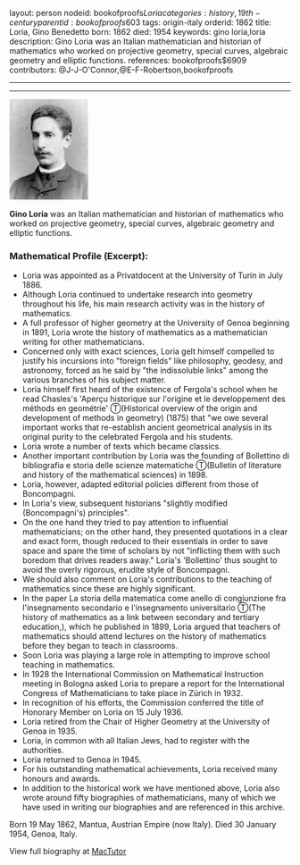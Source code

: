 layout: person
nodeid: bookofproofs$Loria
categories: history,19th-century
parentid: bookofproofs$603
tags: origin-italy
orderid: 1862
title: Loria, Gino Benedetto
born: 1862
died: 1954
keywords: gino loria,loria
description: Gino Loria was an Italian mathematician and historian of mathematics who worked on projective geometry, special curves, algebraic geometry and elliptic functions.
references: bookofproofs$6909
contributors: @J-J-O'Connor,@E-F-Robertson,bookofproofs

---



---

![Loria.jpg](https://github.com/bookofproofs/bookofproofs.github.io/blob/main/_sources/_assets/images/portraits/Loria.jpg?raw=true)

**Gino Loria** was an Italian mathematician and historian of mathematics who worked on projective geometry, special curves, algebraic geometry and elliptic functions.

### Mathematical Profile (Excerpt):
* Loria was appointed as a Privatdocent at the University of Turin in July 1886.
* Although Loria continued to undertake research into geometry throughout his life, his main research activity was in the history of mathematics.
* A full professor of higher geometry at the University of Genoa beginning in 1891, Loria wrote the history of mathematics as a mathematician writing for other mathematicians.
* Concerned only with exact sciences, Loria gelt himself compelled to justify his incursions into "foreign fields" like philosophy, geodesy, and astronomy, forced as he said by "the indissoluble links" among the various branches of his subject matter.
* Loria himself first heard of the existence of Fergola's school when he read Chasles's 'Aperçu historique sur l'origine et le developpement des méthods en geométrie'  Ⓣ(Historical overview of the origin and development of methods in geometry) (1875) that "we owe several important works that re-establish ancient geometrical analysis in its original purity to the celebrated Fergola and his students.
* Loria wrote a number of texts which became classics.
* Another important contribution by Loria was the founding of Bollettino di bibliografia e storia delle scienze matematiche Ⓣ(Bulletin of literature and history of the mathematical sciences) in 1898.
* Loria, however, adapted editorial policies different from those of Boncompagni.
* In Loria's view, subsequent historians "slightly modified (Boncompagni's) principles".
* On the one hand they tried to pay attention to influential mathematicians; on the other hand, they presented quotations in a clear and exact form, though reduced to their essentials in order to save space and spare the time of scholars by not "inflicting them with such boredom that drives readers away." Loria's 'Bollettino' thus sought to avoid the overly rigorous, erudite style of Boncompagni.
* We should also comment on Loria's contributions to the teaching of mathematics since these are highly significant.
* In the paper La storia della matematica come anello di congiunzione fra l'insegnamento secondario e l'insegnamento universitario Ⓣ(The history of mathematics as a link between secondary and tertiary education,), which he published in 1899, Loria argued that teachers of mathematics should attend lectures on the history of mathematics before they began to teach in classrooms.
* Soon Loria was playing a large role in attempting to improve school teaching in mathematics.
* In 1928 the International Commission on Mathematical Instruction meeting in Bologna asked Loria to prepare a report for the International Congress of Mathematicians to take place in Zürich in 1932.
* In recognition of his efforts, the Commission conferred the title of Honorary Member on Loria on 15 July 1936.
* Loria retired from the Chair of Higher Geometry at the University of Genoa in 1935.
* Loria, in common with all Italian Jews, had to register with the authorities.
* Loria returned to Genoa in 1945.
* For his outstanding mathematical achievements, Loria received many honours and awards.
* In addition to the historical work we have mentioned above, Loria also wrote around fifty biographies of mathematicians, many of which we have used in writing our biographies and are referenced in this archive.

Born 19 May 1862, Mantua, Austrian Empire (now Italy). Died 30 January 1954, Genoa, Italy.

View full biography at [MacTutor](https://mathshistory.st-andrews.ac.uk/Biographies/Loria/)
